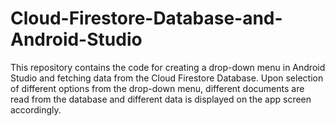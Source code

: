 # Cloud-Firestore-Database-and-Android-Studio
This repository contains the code for creating a drop-down menu in Android Studio and fetching data from the Cloud Firestore Database. Upon selection of different options from the drop-down menu, different documents are read from the database and different data is displayed on the app screen accordingly. 
